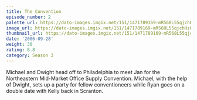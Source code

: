 ```yaml
---
title: The Convention
episode_number: 2
palette_url: https://dato-images.imgix.net/151/1471789169-mR568L55qjchHzGKoyoWPfpJRmk.jpg?ixlib=rb-1.1.0&ch=DPR%2CWidth&auto=enhance&palette=json
image_url: https://dato-images.imgix.net/151/1471789169-mR568L55qjchHzGKoyoWPfpJRmk.jpg?ixlib=rb-1.1.0&ch=DPR%2CWidth&auto=compress%2Cformat&w=500
thumbnail_url: https://dato-images.imgix.net/151/1471789169-mR568L55qjchHzGKoyoWPfpJRmk.jpg?ixlib=rb-1.1.0&ch=DPR%2CWidth&auto=enhance&w=500&h=280&fit=crop&fm=jpg
date: '2006-09-28'
weight: 30
rating: 8.8
category: Season 3
---
```


Michael and Dwight head off to Philadelphia to meet Jan for the Northeastern Mid-Market Office Supply Convention. Michael, with the help of Dwight, sets up a party for fellow conventioneers while Ryan goes on a double date with Kelly back in Scranton.